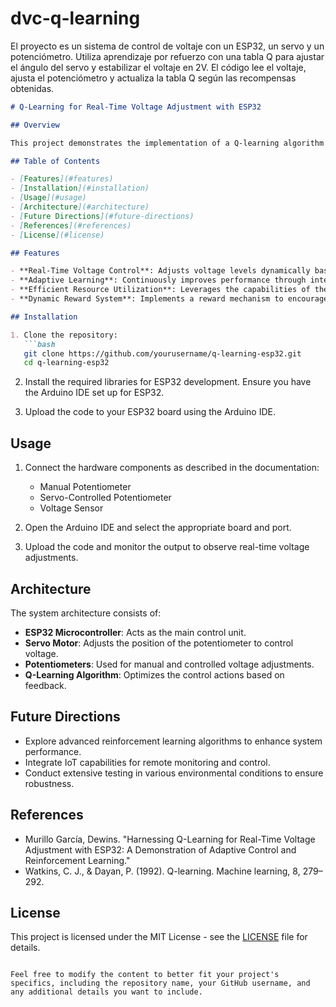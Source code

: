 # dvc-q-learning
El proyecto es un sistema de control de voltaje con un ESP32, un servo y un potenciómetro. Utiliza aprendizaje por refuerzo con una tabla Q para ajustar el ángulo del servo y estabilizar el voltaje en 2V. El código lee el voltaje, ajusta el potenciómetro y actualiza la tabla Q según las recompensas obtenidas.

```markdown
# Q-Learning for Real-Time Voltage Adjustment with ESP32

## Overview

This project demonstrates the implementation of a Q-learning algorithm for real-time voltage adjustment using the ESP32 microcontroller. The system integrates adaptive control techniques to optimize voltage levels through the manipulation of a servo motor and potentiometers. This approach showcases the practical application of reinforcement learning in embedded systems.

## Table of Contents

- [Features](#features)
- [Installation](#installation)
- [Usage](#usage)
- [Architecture](#architecture)
- [Future Directions](#future-directions)
- [References](#references)
- [License](#license)

## Features

- **Real-Time Voltage Control**: Adjusts voltage levels dynamically based on real-time feedback.
- **Adaptive Learning**: Continuously improves performance through interaction with the environment.
- **Efficient Resource Utilization**: Leverages the capabilities of the ESP32 microcontroller for optimal performance.
- **Dynamic Reward System**: Implements a reward mechanism to encourage desired outcomes.

## Installation

1. Clone the repository:
   ```bash
   git clone https://github.com/yourusername/q-learning-esp32.git
   cd q-learning-esp32
   ```

2. Install the required libraries for ESP32 development. Ensure you have the Arduino IDE set up for ESP32.

3. Upload the code to your ESP32 board using the Arduino IDE.

## Usage

1. Connect the hardware components as described in the documentation:
   - Manual Potentiometer
   - Servo-Controlled Potentiometer
   - Voltage Sensor

2. Open the Arduino IDE and select the appropriate board and port.

3. Upload the code and monitor the output to observe real-time voltage adjustments.

## Architecture

The system architecture consists of:
- **ESP32 Microcontroller**: Acts as the main control unit.
- **Servo Motor**: Adjusts the position of the potentiometer to control voltage.
- **Potentiometers**: Used for manual and controlled voltage adjustments.
- **Q-Learning Algorithm**: Optimizes the control actions based on feedback.

## Future Directions

- Explore advanced reinforcement learning algorithms to enhance system performance.
- Integrate IoT capabilities for remote monitoring and control.
- Conduct extensive testing in various environmental conditions to ensure robustness.

## References

- Murillo García, Dewins. "Harnessing Q-Learning for Real-Time Voltage Adjustment with ESP32: A Demonstration of Adaptive Control and Reinforcement Learning."
- Watkins, C. J., & Dayan, P. (1992). Q-learning. Machine learning, 8, 279–292.

## License

This project is licensed under the MIT License - see the [LICENSE](LICENSE) file for details.
```

Feel free to modify the content to better fit your project's specifics, including the repository name, your GitHub username, and any additional details you want to include.